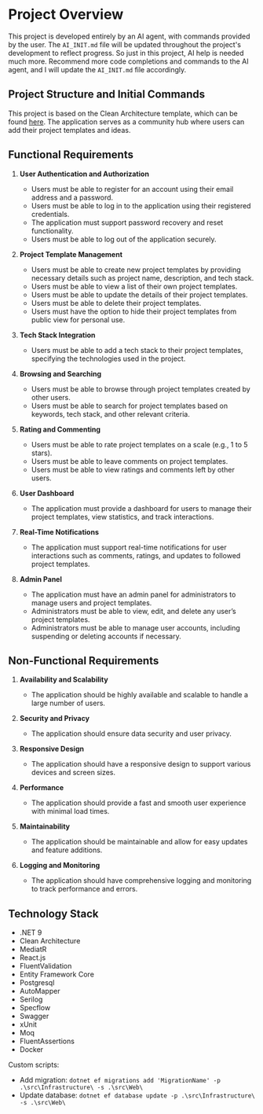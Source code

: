 # Project Overview

This project is developed entirely by an AI agent, with commands provided by the user. The `AI_INIT.md` file will be updated throughout the project's development to reflect progress.
So just in this project, AI help is needed much more. Recommend more code completions and commands to the AI agent, and I will update the `AI_INIT.md` file accordingly. 

## Project Structure and Initial Commands

This project is based on the Clean Architecture template, which can be found [here](https://github.com/jasontaylordev/CleanArchitecture). The application serves as a community hub where users can add their project templates and ideas.

## Functional Requirements

1. **User Authentication and Authorization**
    - Users must be able to register for an account using their email address and a password.
    - Users must be able to log in to the application using their registered credentials.
    - The application must support password recovery and reset functionality.
    - Users must be able to log out of the application securely.

2. **Project Template Management**
    - Users must be able to create new project templates by providing necessary details such as project name, description, and tech stack.
    - Users must be able to view a list of their own project templates.
    - Users must be able to update the details of their project templates.
    - Users must be able to delete their project templates.
    - Users must have the option to hide their project templates from public view for personal use.

3. **Tech Stack Integration**
    - Users must be able to add a tech stack to their project templates, specifying the technologies used in the project.

4. **Browsing and Searching**
    - Users must be able to browse through project templates created by other users.
    - Users must be able to search for project templates based on keywords, tech stack, and other relevant criteria.

5. **Rating and Commenting**
    - Users must be able to rate project templates on a scale (e.g., 1 to 5 stars).
    - Users must be able to leave comments on project templates.
    - Users must be able to view ratings and comments left by other users.

6. **User Dashboard**
    - The application must provide a dashboard for users to manage their project templates, view statistics, and track interactions.

7. **Real-Time Notifications**
    - The application must support real-time notifications for user interactions such as comments, ratings, and updates to followed project templates.

8. **Admin Panel**
    - The application must have an admin panel for administrators to manage users and project templates.
    - Administrators must be able to view, edit, and delete any user’s project templates.
    - Administrators must be able to manage user accounts, including suspending or deleting accounts if necessary.

## Non-Functional Requirements

1. **Availability and Scalability**
    - The application should be highly available and scalable to handle a large number of users.

2. **Security and Privacy**
    - The application should ensure data security and user privacy.

3. **Responsive Design**
    - The application should have a responsive design to support various devices and screen sizes.

4. **Performance**
    - The application should provide a fast and smooth user experience with minimal load times.

5. **Maintainability**
    - The application should be maintainable and allow for easy updates and feature additions.

6. **Logging and Monitoring**
    - The application should have comprehensive logging and monitoring to track performance and errors.

## Technology Stack

- .NET 9
- Clean Architecture
- MediatR
- React.js
- FluentValidation
- Entity Framework Core
- Postgresql
- AutoMapper
- Serilog
- Specflow
- Swagger
- xUnit
- Moq
- FluentAssertions
- Docker


Custom scripts:
- Add migration: `dotnet ef migrations add 'MigrationName' -p .\src\Infrastructure\ -s .\src\Web\`
- Update database: `dotnet ef database update -p .\src\Infrastructure\ -s .\src\Web\`